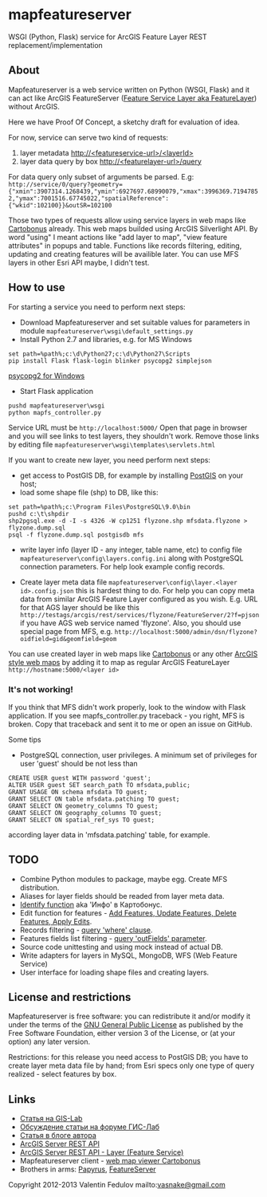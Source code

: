 mapfeatureserver
================

WSGI (Python, Flask) service for ArcGIS Feature Layer REST replacement/implementation

## About

Mapfeatureserver is a web service written on Python (WSGI, Flask) and it can act like ArcGIS FeatureServer
([Feature Service Layer aka FeatureLayer](http://resources.arcgis.com/en/help/rest/apiref/fslayer.html))
without ArcGIS.

Here we have Proof Of Concept, a sketchy draft for evaluation of idea.

For now, service can serve two kind of requests:

1. layer metadata [http://&lt;featureservice-url&gt;/&lt;layerId&gt;](http://resources.arcgis.com/en/help/rest/apiref/fslayer.html)
2. layer data query by box [http://&lt;featurelayer-url&gt;/query](http://resources.arcgis.com/en/help/rest/apiref/fsquery.html)

For data query only subset of arguments be parsed.
E.g: `http://service/0/query?geometry={"xmin":3907314.1268439,"ymin":6927697.68990079,"xmax":3996369.71947852,"ymax":7001516.67745022,"spatialReference":{"wkid":102100}}&outSR=102100`

Those two types of requests allow using service layers in web maps like
[Cartobonus](http://www.allgis.org/cartobonus/help/)
already. This web maps  builded using ArcGIS Silverlight API.
By word "using" I meant actions like "add layer to map", "view feature attributes" in popups and table.
Functions like records filtering, editing, updating and creating features will be availible later.
You can use MFS layers in other Esri API maybe, I didn't test.

## How to use

For starting a service you need to perform next steps:
* Download Mapfeatureserver and set suitable values for parameters in module `mapfeatureserver\wsgi\default_settings.py`
* Install Python 2.7 and libraries, e.g. for MS Windows

```
set path=%path%;c:\d\Python27;c:\d\Python27\Scripts
pip install Flask flask-login blinker psycopg2 simplejson
```

[psycopg2 for Windows](http://www.stickpeople.com/projects/python/win-psycopg/)

* Start Flask application

```
pushd mapfeatureserver\wsgi
python mapfs_controller.py
```

Service URL must be
`http://localhost:5000/`
Open that page in browser and you will see links to test layers, they shouldn't work. Remove those links by editing file
`mapfeatureserver\wsgi\templates\servlets.html`

If you want to create new layer, you need perform next steps:
* get access to PostGIS DB, for example by installing [PostGIS](http://postgis.net/windows_downloads) on your host;
* load some shape file (shp) to DB, like this:

```
set path=%path%;c:\Program Files\PostgreSQL\9.0\bin
pushd c:\t\shpdir
shp2pgsql.exe -d -I -s 4326 -W cp1251 flyzone.shp mfsdata.flyzone > flyzone.dump.sql
psql -f flyzone.dump.sql postgisdb mfs
```

* write layer info (layer ID - any integer, table name, etc) to config file
`mapfeatureserver\config\layers.config.ini`
along with PostgreSQL connection parameters. For help look example config records.

* Create layer meta data file
`mapfeatureserver\config\layer.<layer id>.config.json`
this is hardest thing to do. For help you can copy meta data from similar ArcGIS Feature Layer configured as you wish.
E.g. URL for that AGS layer should be like this
`http://testags/arcgis/rest/services/flyzone/FeatureServer/2?f=pjson`
if you have AGS web service named 'flyzone'.
Also, you should use special page from MFS, e.g.
`http://localhost:5000/admin/dsn/flyzone?oidfield=gid&geomfield=geom`

You can use created layer in web maps like [Cartobonus](http://www.allgis.org/cartobonus/help/)
or any other [ArcGIS style web maps](http://resources.arcgis.com/content/web/web-apis)
by adding it to map as regular ArcGIS FeatureLayer `http://hostname:5000/<layer id>`

### It's not working!

If you think that MFS didn't work properly, look to the window with Flask application.
If you see mapfs_controller.py traceback - you right, MFS is broken.
Copy that traceback and sent it to me or open an issue on GitHub.

Some tips

* PostgreSQL connection, user privileges.
A minimum set of privileges for user 'guest' should be not less than

```
CREATE USER guest WITH password 'guest';
ALTER USER guest SET search_path TO mfsdata,public;
GRANT USAGE ON schema mfsdata TO guest;
GRANT SELECT ON table mfsdata.patching TO guest;
GRANT SELECT ON geometry_columns TO guest;
GRANT SELECT ON geography_columns TO guest;
GRANT SELECT ON spatial_ref_sys TO guest;
```

according layer data in 'mfsdata.patching' table, for example.

## TODO

* Combine Python modules to package, maybe egg. Create MFS distribution.
* Aliases for layer fields should be readed from layer meta data.
* [Identify function](http://resources.arcgis.com/en/help/rest/apiref/identify.html) aka 'Инфо' в Картобонус.
* Edit function for features - [Add Features, Update Features, Delete Features, Apply Edits](http://resources.arcgis.com/en/help/rest/apiref/fslayer.html).
* Records filtering - [query 'where' clause](http://resources.arcgis.com/en/help/rest/apiref/fsquery.html).
* Features fields list filtering - [query 'outFields' parameter](http://resources.arcgis.com/en/help/rest/apiref/fsquery.html).
* Source code unittesting and using mock instead of actual DB.
* Write adapters for layers in MySQL, MongoDB, WFS (Web Feature Service)
* User interface for loading shape files and creating layers.

## License and restrictions

Mapfeatureserver is free software: you can redistribute it and/or modify
it under the terms of the [GNU General Public License](http://www.gnu.org/licenses/gpl.html) as published by
the Free Software Foundation, either version 3 of the License, or
(at your option) any later version.

Restrictions: for this release you need access to PostGIS DB;
you have to create layer meta data file by hand;
from Esri specs only one type of query realized - select features by box.

## Links

* [Статья на GIS-Lab](http://wiki.gis-lab.info/w/Mapfeatureserver_как_замена_ArcGIS_Server)
* [Обсуждение статьи на форуме ГИС-Лаб](http://gis-lab.info/forum/viewtopic.php?f=3&t=13731)
* [Статья в блоге автора](http://vasnake.blogspot.ru/2013/05/mapfeatureserver-poc.html)
* [ArcGIS Server REST API](http://resources.arcgis.com/en/help/rest/apiref/fslayer.html)
* [ArcGIS Server REST API - Layer (Feature Service)](http://resources.arcgis.com/en/help/arcgis-rest-api/index.html#//02r3000000w6000000)
* Mapfeatureserver client - [web map viewer Cartobonus](http://www.allgis.org/cartobonus/help/)
* Brothers in arms: [Papyrus](http://papyrus.readthedocs.org/en/latest/), [FeatureServer](http://featureserver.org/)

Copyright 2012-2013 Valentin Fedulov
mailto:vasnake@gmail.com
